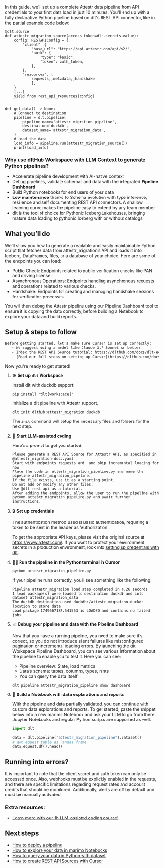 In this guide, we'll set up a complete Attestr data pipeline from API credentials to your first data load in just 10 minutes. You'll end up with a fully declarative Python pipeline based on dlt's REST API connector, like in the partial example code below:

```python-outcome
@dlt.source
def attestr_migration_source(access_token=dlt.secrets.value):
    config: RESTAPIConfig = {
        "client": {
            "base_url": "https://api.attestr.com/api/v2/",
            "auth": {
                "type": "basic",
                "token": auth_token,
            },
        },
        "resources": [
            requests,,metadata,,handshake
            ],
    }
    [...]
    yield from rest_api_resources(config)


def get_data() -> None:
    # Connect to destination
    pipeline = dlt.pipeline(
        pipeline_name='attestr_migration_pipeline',
        destination='duckdb',
        dataset_name='attestr_migration_data', 
    )
    # Load the data
    load_info = pipeline.run(attestr_migration_source())
    print(load_info) 
```

### Why use dltHub Workspace with LLM Context to generate Python pipelines?

- Accelerate pipeline development with AI-native context
- Debug pipelines, validate schemas and data with the integrated **Pipeline Dashboard**
- Build Python notebooks for end users of your data
- **Low maintenance** thanks to Schema evolution with type inference, resilience and self documenting REST API connectors. A shallow learning curve makes the pipeline easy to extend by any team member
- dlt is the tool of choice for Pythonic Iceberg Lakehouses, bringing mature data loading to pythonic Iceberg with or without catalogs

## What you’ll do

We’ll show you how to generate a readable and easily maintainable Python script that fetches data from attestr_migration’s API and loads it into Iceberg, DataFrames, files, or a database of your choice. Here are some of the endpoints you can load:

- Public Check: Endpoints related to public verification checks like PAN and driving license.
- Asynchronous Operations: Endpoints handling asynchronous requests and operations related to various checks.
- Handshake: Endpoints for creating and managing handshake sessions for verification processes.

You will then debug the Attestr pipeline using our Pipeline Dashboard tool to ensure it is copying the data correctly, before building a Notebook to explore your data and build reports.

## Setup & steps to follow

```default
Before getting started, let's make sure Cursor is set up correctly:
   - We suggest using a model like Claude 3.7 Sonnet or better
   - Index the REST API Source tutorial: https://dlthub.com/docs/dlt-ecosystem/verified-sources/rest_api/ and add it to context as **@dlt rest api**
   - [Read our full steps on setting up Cursor](https://dlthub.com/docs/dlt-ecosystem/llm-tooling/cursor-restapi#23-configuring-cursor-with-documentation)
```

Now you're ready to get started!

1. ⚙️ **Set up `dlt` Workspace**
    
    Install dlt with duckdb support:
    ```shell
    pip install "dlt[workspace]"
    ```

    Initialize a dlt pipeline with Attestr support.
    ```shell
    dlt init dlthub:attestr_migration duckdb
    ```

    The `init` command will setup the necessary files and folders for the next step.
    
2. 🤠 **Start LLM-assisted coding**
    
    Here’s a prompt to get you started:
    
    ```prompt
    Please generate a REST API Source for Attestr API, as specified in @attestr_migration-docs.yaml 
    Start with endpoints requests and  and skip incremental loading for now. 
    Place the code in attestr_migration_pipeline.py and name the pipeline attestr_migration_pipeline. 
    If the file exists, use it as a starting point. 
    Do not add or modify any other files. 
    Use @dlt rest api as a tutorial. 
    After adding the endpoints, allow the user to run the pipeline with python attestr_migration_pipeline.py and await further instructions.
    ```

    
3. 🔒 **Set up credentials** 
    
    The authentication method used is Basic authentication, requiring a token to be sent in the header as 'Authorization'.
    
    To get the appropriate API keys, please visit the original source at https://www.attestr.com/.
    If you want to protect your environment secrets in a production environment, look into [setting up credentials with dlt](https://dlthub.com/docs/walkthroughs/add_credentials).
    
4. 🏃‍♀️ **Run the pipeline in the Python terminal in Cursor**
    
    ```shell
    python attestr_migration_pipeline.py
    ```
    
    If your pipeline runs correctly, you’ll see something like the following:
    
    ```shell
    Pipeline attestr_migration load step completed in 0.26 seconds
    1 load package(s) were loaded to destination duckdb and into dataset attestr_migration_data
    The duckdb destination used duckdb:/attestr_migration.duckdb location to store data
    Load package 1749667187.541553 is LOADED and contains no failed jobs
    ```
    
5. 📈 **Debug your pipeline and data with the Pipeline Dashboard**

    Now that you have a running pipeline, you need to make sure it’s correct, so you do not introduce silent failures like misconfigured pagination or incremental loading errors. By launching the dlt Workspace Pipeline Dashboard, you can see various information about the pipeline to enable you to test it. Here you can see:
    - Pipeline overview: State, load metrics
    - Data’s schema: tables, columns, types, hints
    - You can query the data itself
    
    ```shell
    dlt pipeline attestr_migration_pipeline show dashboard
    ```
    
6. 🐍 **Build a Notebook with data explorations and reports**

    With the pipeline and data partially validated, you can continue with custom data explorations and reports. To get started, paste the snippet below into a new marimo Notebook and ask your LLM to go from there. Jupyter Notebooks and regular Python scripts are supported as well.

    
    ```python
    import dlt

   data = dlt.pipeline("attestr_migration_pipeline").dataset()
   # get equest table as Pandas frame
   data.equest.df().head()
    ```

## Running into errors?

It is important to note that the client secret and auth token can only be accessed once. Also, webhooks must be explicitly enabled in the requests, and there are specific limitations regarding request rates and account credits that should be monitored. Additionally, alerts are off by default and must be manually activated.

### Extra resources:

- [Learn more with our 1h LLM-assisted coding course!](https://www.youtube.com/watch?v=GGid70rnJuM)

## Next steps

- [How to deploy a pipeline](https://dlthub.com/docs/walkthroughs/deploy-a-pipeline)
- [How to explore your data in marimo Notebooks](https://dlthub.com/docs/general-usage/dataset-access/marimo)
- [How to query your data in Python with dataset](https://dlthub.com/docs/general-usage/dataset-access/dataset)
- [How to create REST API Sources with Cursor](https://dlthub.com/docs/dlt-ecosystem/llm-tooling/cursor-restapi)
